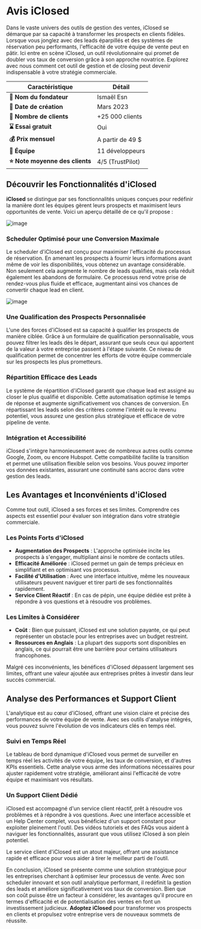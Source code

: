 # Avis iClosed

Dans le vaste univers des outils de gestion des ventes, iClosed se démarque par sa capacité à transformer les prospects en clients fidèles. Lorsque vous jonglez avec des leads éparpillés et des systèmes de réservation peu performants, l'efficacité de votre équipe de vente peut en pâtir. Ici entre en scène iClosed, un outil révolutionnaire qui promet de doubler vos taux de conversion grâce à son approche novatrice. Explorez avec nous comment cet outil de gestion et de closing peut devenir indispensable à votre stratégie commerciale.

| Caractéristique | Détail |
| --- | --- |
| **🪪 Nom du fondateur** | Ismaël Esn |
| **📅 Date de création** | Mars 2023 |
| **👥 Nombre de clients** | +25 000 clients |
| **⌛ Essai gratuit** | Oui |
| **💰 Prix mensuel** | A partir de 49 $ |
| **🤝 Équipe** | 11 développeurs |
| **⭐ Note moyenne des clients** | 4/5 (TrustPilot) |


## Découvrir les Fonctionnalités d'iClosed

**iClosed** se distingue par ses fonctionnalités uniques conçues pour redéfinir la manière dont les équipes gèrent leurs prospects et maximisent leurs opportunités de vente. Voici un aperçu détaillé de ce qu'il propose :

![image](https://github.com/user-attachments/assets/04630e3d-7bc9-4c10-b54c-876b459b3051)

### Scheduler Optimisé pour une Conversion Maximale

Le scheduler d'iClosed est conçu pour maximiser l'efficacité du processus de réservation. En amenant les prospects à fournir leurs informations avant même de voir les disponibilités, vous obtenez un avantage considérable. Non seulement cela augmente le nombre de leads qualifiés, mais cela réduit également les abandons de formulaire. Ce processus rend votre prise de rendez-vous plus fluide et efficace, augmentant ainsi vos chances de convertir chaque lead en client.

![image](https://github.com/user-attachments/assets/6d866504-8e17-4ce9-ae9f-9797a8149a83)


### Une Qualification des Prospects Personnalisée

L'une des forces d'iClosed est sa capacité à qualifier les prospects de manière ciblée. Grâce à un formulaire de qualification personnalisable, vous pouvez filtrer les leads dès le départ, assurant que seuls ceux qui apportent de la valeur à votre entreprise passent à l'étape suivante. Ce niveau de qualification permet de concentrer les efforts de votre équipe commerciale sur les prospects les plus prometteurs.

### Répartition Efficace des Leads

Le système de répartition d'iClosed garantit que chaque lead est assigné au closer le plus qualifié et disponible. Cette automatisation optimise le temps de réponse et augmente significativement vos chances de conversion. En répartissant les leads selon des critères comme l'intérêt ou le revenu potentiel, vous assurez une gestion plus stratégique et efficace de votre pipeline de vente.

### Intégration et Accessibilité

iClosed s'intègre harmonieusement avec de nombreux autres outils comme Google, Zoom, ou encore Hubspot. Cette compatibilité facilite la transition et permet une utilisation flexible selon vos besoins. Vous pouvez importer vos données existantes, assurant une continuité sans accroc dans votre gestion des leads.

## Les Avantages et Inconvénients d'iClosed

Comme tout outil, iClosed a ses forces et ses limites. Comprendre ces aspects est essentiel pour évaluer son intégration dans votre stratégie commerciale.

### Les Points Forts d'iClosed

- **Augmentation des Prospects** : L'approche optimisée incite les prospects à s'engager, multipliant ainsi le nombre de contacts utiles.
- **Efficacité Améliorée** : iClosed permet un gain de temps précieux en simplifiant et en optimisant vos processus.
- **Facilité d'Utilisation** : Avec une interface intuitive, même les nouveaux utilisateurs peuvent naviguer et tirer parti de ses fonctionnalités rapidement.
- **Service Client Réactif** : En cas de pépin, une équipe dédiée est prête à répondre à vos questions et à résoudre vos problèmes.

### Les Limites à Considérer

- **Coût** : Bien que puissant, iClosed est une solution payante, ce qui peut représenter un obstacle pour les entreprises avec un budget restreint.
- **Ressources en Anglais** : La plupart des supports sont disponibles en anglais, ce qui pourrait être une barrière pour certains utilisateurs francophones.

Malgré ces inconvénients, les bénéfices d'iClosed dépassent largement ses limites, offrant une valeur ajoutée aux entreprises prêtes à investir dans leur succès commercial.

## Analyse des Performances et Support Client

L'analytique est au cœur d'iClosed, offrant une vision claire et précise des performances de votre équipe de vente. Avec ses outils d'analyse intégrés, vous pouvez suivre l'évolution de vos indicateurs clés en temps réel.

### Suivi en Temps Réel

Le tableau de bord dynamique d'iClosed vous permet de surveiller en temps réel les activités de votre équipe, les taux de conversion, et d'autres KPIs essentiels. Cette analyse vous arme des informations nécessaires pour ajuster rapidement votre stratégie, améliorant ainsi l'efficacité de votre équipe et maximisant vos résultats.

### Un Support Client Dédié

iClosed est accompagné d'un service client réactif, prêt à résoudre vos problèmes et à répondre à vos questions. Avec une interface accessible et un Help Center complet, vous bénéficiez d'un support constant pour exploiter pleinement l'outil. Des vidéos tutoriels et des FAQs vous aident à naviguer les fonctionnalités, assurant que vous utilisez iClosed à son plein potentiel.

Le service client d'iClosed est un atout majeur, offrant une assistance rapide et efficace pour vous aider à tirer le meilleur parti de l'outil.

En conclusion, iClosed se présente comme une solution stratégique pour les entreprises cherchant à optimiser leur processus de vente. Avec son scheduler innovant et son outil analytique performant, il redéfinit la gestion des leads et améliore significativement vos taux de conversion. Bien que son coût puisse être un facteur à considérer, les avantages qu'il procure en termes d'efficacité et de potentialisation des ventes en font un investissement judicieux. **Adoptez iClosed** pour transformer vos prospects en clients et propulsez votre entreprise vers de nouveaux sommets de réussite.
